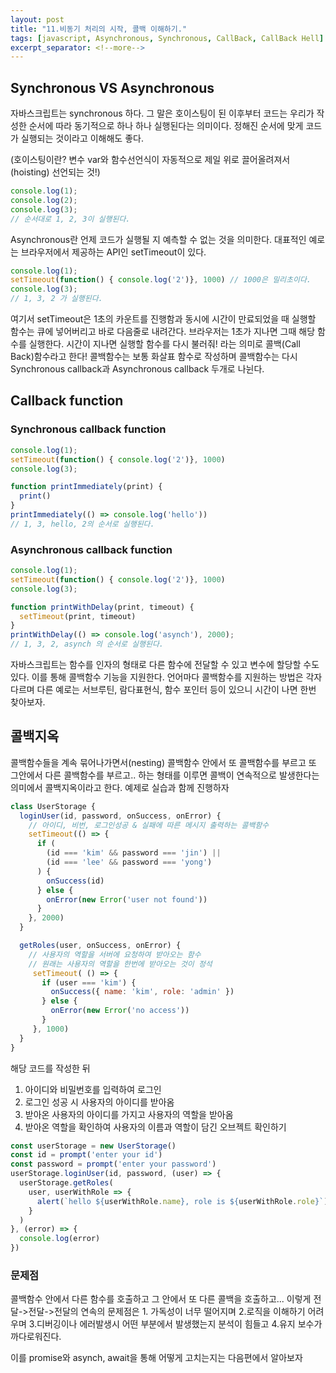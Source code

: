 ```yaml
---
layout: post
title: "11.비동기 처리의 시작, 콜백 이해하기."
tags: [javascript, Asynchronous, Synchronous, CallBack, CallBack Hell]
excerpt_separator: <!--more-->
---
```


## Synchronous VS Asynchronous

자바스크립트는 synchronous 하다. 그 말은 호이스팅이 된 이후부터 코드는 우리가 작성한 순서에 따라 동기적으로 하나 하나 실행된다는 의미이다. 정해진 순서에 맞게 코드가 실행되는 것이라고 이해해도 좋다. 

(호이스팅이란? 변수 var와 함수선언식이 자동적으로 제일 위로 끌어올려져서(hoisting) 선언되는 것!) 

<!--more-->

```javascript
console.log(1);
console.log(2);
console.log(3);
// 순서대로 1, 2, 3이 실행된다.
```



Asynchronous란 언제 코드가 실행될 지 예측할 수 없는 것을 의미한다. 대표적인 예로는 브라우저에서 제공하는 API인 setTimeout이 있다. 
```javascript
console.log(1);
setTimeout(function() { console.log('2')}, 1000) // 1000은 밀리초이다.
console.log(3);
// 1, 3, 2 가 실행된다.
```

여기서 setTimeout은 1초의 카운트를 진행함과 동시에 시간이 만료되었을 때 실행할 함수는 큐에 넣어버리고 바로 다음줄로 내려간다. 브라우저는 1초가 지나면 그때 해당 함수를 실행한다. 시간이 지나면 실행할 함수를 다시 불러줘! 라는 의미로 콜백(Call Back)함수라고 한다! 콜백함수는 보통 화살표 함수로 작성하며 콜백함수는 다시 Synchronous callback과 Asynchronous callback 두개로 나뉜다.



## Callback function

### Synchronous callback function

```javascript
console.log(1);
setTimeout(function() { console.log('2')}, 1000) 
console.log(3);

function printImmediately(print) {
  print()
}
printImmediately(() => console.log('hello'))
// 1, 3, hello, 2의 순서로 실행된다.
```

### Asynchronous callback function

```javascript
console.log(1);
setTimeout(function() { console.log('2')}, 1000) 
console.log(3);

function printWithDelay(print, timeout) {
  setTimeout(print, timeout)
}
printWithDelay(() => console.log('asynch'), 2000);
// 1, 3, 2, asynch 의 순서로 실행된다.
```

자바스크립트는 함수를 인자의 형태로 다른 함수에 전달할 수 있고 변수에 할당할 수도 있다. 이를 통해 콜백함수 기능을 지원한다. 언어마다 콜백함수를 지원하는 방법은 각자 다르며 다른 예로는 서브루틴, 람다표현식, 함수 포인터 등이 있으니 시간이 나면 한번 찾아보자. 

## 콜백지옥

콜백함수들을 계속 묶어나가면서(nesting) 콜백함수 안에서 또 콜백함수를 부르고 또 그안에서 다른 콜백함수를 부르고.. 하는 형태를 이루면 콜백이 연속적으로 발생한다는 의미에서 콜백지옥이라고 한다. 예제로 실습과 함께 진행하자

```javascript
class UserStorage {
  loginUser(id, password, onSuccess, onError) {
    // 아이디, 비번, 로그인성공 & 실패에 따른 메시지 출력하는 콜백함수
    setTimeout(() => {
      if (
        (id === 'kim' && password === 'jin') ||
        (id === 'lee' && password === 'yong')
      ) {
        onSuccess(id)
      } else {
        onError(new Error('user not found'))
      }
    }, 2000)
  }

  getRoles(user, onSuccess, onError) {
    // 사용자의 역할을 서버에 요청하여 받아오는 함수
    // 원래는 사용자의 역할을 한번에 받아오는 것이 정석 
     setTimeout( () => {
       if (user === 'kim') {
         onSuccess({ name: 'kim', role: 'admin' })
       } else {
         onError(new Error('no access'))
       }
     }, 1000)
  }
}
```



해당 코드를 작성한 뒤

1. 아이디와 비밀번호를 입력하여 로그인
2. 로그인 성공 시 사용자의 아이디를 받아옴
3. 받아온 사용자의 아이디를 가지고 사용자의 역할을 받아옴
4. 받아온 역할을 확인하여 사용자의 이름과 역할이 담긴 오브젝트 확인하기

```javascript
const userStorage = new UserStorage()
const id = prompt('enter your id')
const password = prompt('enter your password')
userStorage.loginUser(id, password, (user) => {
  userStorage.getRoles(
    user, userWithRole => {
      alert(`hello ${userWithRole.name}, role is ${userWithRole.role}`)
    }
  )
}, (error) => {
  console.log(error)
})
```

### 문제점

콜백함수 안에서 다른 함수를 호출하고 그 안에서 또 다른 콜백을 호출하고... 이렇게 전달->전달->전달의 연속의 문제점은 1. 가독성이 너무 떨어지며 2.로직을 이해하기 어려우며 3.디버깅이나 에러발생시 어떤 부분에서 발생했는지 분석이 힘들고 4.유지 보수가 까다로워진다. 

이를 promise와 asynch, await을 통해 어떻게 고치는지는 다음편에서 알아보자

